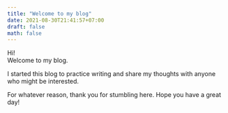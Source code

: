 ```yaml
---
title: "Welcome to my blog"
date: 2021-08-30T21:41:57+07:00
draft: false
math: false
---
```

Hi!  
Welcome to my blog.

I started this blog to practice writing and share my thoughts with anyone who might be interested.

For whatever reason, thank you for stumbling here. Hope you have a great day!
